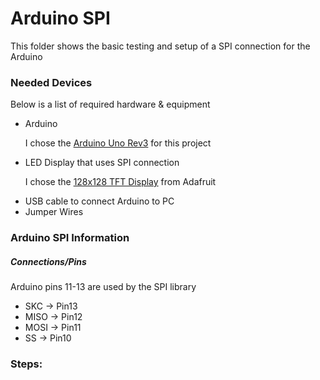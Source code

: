 <h1>Arduino SPI</h1>
<p>This folder shows the basic testing and setup of a SPI connection for the Arduino</p>

<h3>Needed Devices</h3>
<p>Below is a list of required hardware & equipment</p>
<ul>
  <li>Arduino</li>
  <p>I chose the <a href="https://store.arduino.cc/usa/arduino-uno-rev3">Arduino Uno Rev3</a> for this project</p>
  <li>LED Display that uses SPI connection</li>
    <p>I chose the <a href="https://www.adafruit.com/product/2088">128x128 TFT Display</a> from Adafruit</p>
  <li>USB cable to connect Arduino to PC</li>
  <li>Jumper Wires</li>
</ul>

<h3>Arduino SPI Information</h3>
<h5>Connections/Pins</h5>
<p>Arduino pins 11-13 are used by the SPI library</p>
<ul>
  <li>SKC -> Pin13</li>
  <li>MISO -> Pin12</li>
  <li>MOSI -> Pin11</li>
  <li>SS -> Pin10</li>
</ul>

<h3>Steps:</h3>
<ol>
</ol>
